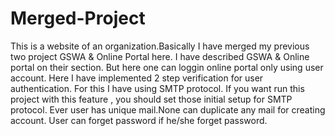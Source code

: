 # Merged-Project
This is a website of an organization.Basically I have merged my previous two project GSWA & Online Portal here.
I have described GSWA & Online portal on their section.
But here one can loggin online portal only using user account.
Here I have implemented 2 step verification for user authentication.
For this  I have using SMTP protocol.
If you want run this project with this feature , you should set those initial setup for SMTP protocol.
Ever user has unique mail.None can duplicate any mail for creating account.
User can forget password if he/she forget password.
